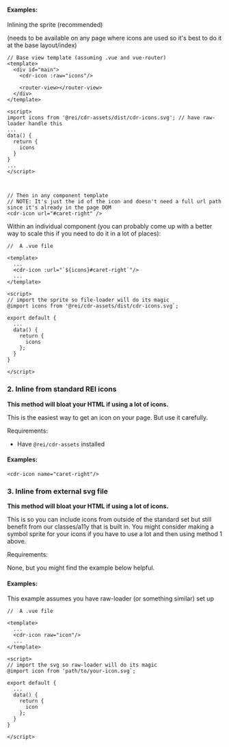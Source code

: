 #### Examples:

Inlining the sprite (recommended)

(needs to be available on any page where icons are used so it's best to do it at the base layout/index)
```
// Base view template (assuming .vue and vue-router)
<template>
  <div id="main">
    <cdr-icon :raw="icons"/>

    <router-view></router-view>
  </div>
</template>

<script>
import icons from '@rei/cdr-assets/dist/cdr-icons.svg'; // have raw-loader handle this
...
data() {
  return {
    icons
  }
}
...
</script>



// Then in any component template
// NOTE: It's just the id of the icon and doesn't need a full url path since it's already in the page DOM
<cdr-icon url="#caret-right" />

```

Within an individual component (you can probably come up with a better way to scale this if you need to do it in a lot of places):
```
//  A .vue file

<template>
  ...
  <cdr-icon :url="`${icons}#caret-right`"/>
  ...
</template>

<script>
// import the sprite so file-loader will do its magic
@import icons from '@rei/cdr-assets/dist/cdr-icons.svg`;

export default {
  ...
  data() {
    return {
      icons
    };
  }
}

</script>
```

### 2. Inline from standard REI icons

**This method will bloat your HTML if using a lot of icons.**

This is the easiest way to get an icon on your page. But use it carefully.

Requirements:

* Have `@rei/cdr-assets` installed

#### Examples:

```
<cdr-icon name="caret-right"/>
```

### 3. Inline from external svg file

**This method will bloat your HTML if using a lot of icons.**

This is so you can include icons from outside of the standard set but still benefit from our classes/a11y that is built in. You might consider making a symbol sprite for your icons if you have to use a lot and then using method 1 above.

Requirements:

None, but you might find the example below helpful.

#### Examples:

This example assumes you have raw-loader (or something similar) set up
```
//  A .vue file

<template>
  ...
  <cdr-icon raw="icon"/>
  ...
</template>

<script>
// import the svg so raw-loader will do its magic
@import icon from 'path/to/your-icon.svg`;

export default {
  ...
  data() {
    return {
      icon
    };
  }
}

</script>
```
